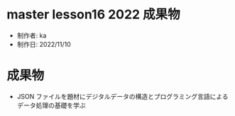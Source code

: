 # master lesson16 2022 成果物

- 制作者: ka
- 制作日: 2022/11/10

# 成果物

- JSON ファイルを題材にデジタルデータの構造とプログラミング言語によるデータ処理の基礎を学ぶ